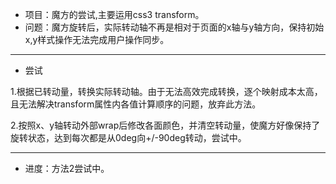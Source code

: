 
- 项目：魔方的尝试,主要运用css3 transform。
- 问题：魔方旋转后，实际转动轴不再是相对于页面的x轴与y轴方向，保持初始x,y样式操作无法完成用户操作同步。

----------

- 尝试

1.根据已转动量，转换实际转动轴。由于无法高效完成转换，逐个映射成本太高，且无法解决transform属性内各值计算顺序的问题，放弃此方法。

2.按照x、y轴转动外部wrap后修改各面颜色，并清空转动量，使魔方好像保持了旋转状态，达到每次都是从0deg向+/-90deg转动，尝试中。

----------

- 进度：方法2尝试中。